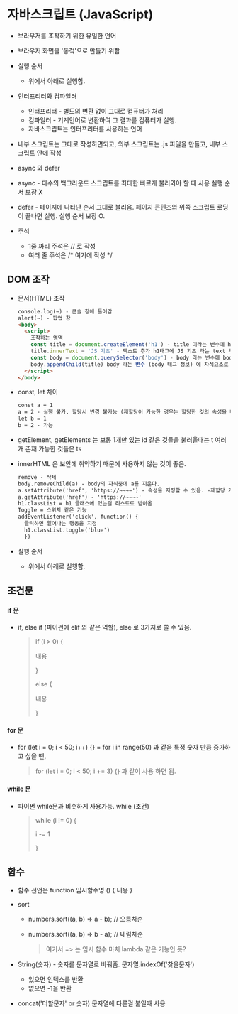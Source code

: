 # 자바스크립트 (JavaScript)

- 브라우저를 조작하기 위한 유일한 언어
- 브라우저 화면을 '동적'으로 만들기 위함
- 실행 순서
  - 위에서 아래로 실행함.
- 인터프리터와 컴파일러
  - 인터프리터 - 별도의 변환 없이 그대로 컴퓨터가 처리
  - 컴파일러 - 기계언어로 변환하여 그 결과를 컴퓨터가 실행.
  - 자바스크립트는 인터프리터를 사용하는 언어

- 내부 스크립트는 그대로 작성하면되고, 외부 스크립트는 .js 파일을 만들고, 내부 스크립트 안에 <script src="~~.js" defer></script> 작성
-  async 와 defer
  - async - 다수의 백그라운드 스크립트를 최대한 빠르게 불러와야 할 때 사용 실행 순서 보장 X
  - defer - 페이지에 나타난 순서 그대로 불러옴. 페이지 콘텐츠와 위쪽 스크립트 로딩이 끝나면 실행. 실행 순서 보장 O.

- 주석
  - 1줄 짜리 주석은 // 로 작성
  - 여러 줄 주석은 /* 여기에 작성 */


## DOM 조작

- 문서(HTML) 조작

  ```html
  console.log(~) - 콘솔 창에 들어감
  alert(~) - 팝업 창
  <body>
    <script>
      조작하는 영역
      const title = document.createElement('h1') - title 이라는 변수에 h1태그 추가
      title.innerText = 'JS 기초' - 텍스트 추가 h1태그에 JS 기초 라는 text 추가
      const body = document.querySelector('body') - body 라는 변수에 body 태그 정보를 저장
      body.appendChild(title) body 라는 변수 (body 태그 정보) 에 자식요소로 title을 넣어줌
    </script>
  </body>
  ```

- const, let 차이

  ```html
  const a = 1
  a = 2 - 실행 불가. 할당시 변경 불가능 (재할당이 가능한 경우는 할당한 것의 속성을 바꿀때 재할당 가능)
  let b = 1
  b = 2 - 가능
  ```

- getElement, getElements 는 보통 1개만 있는 id 같은 것들을 불러올때는 t 여러개 존재 가능한 것들은 ts

- innerHTML 은 보안에 취약하기 때문에 사용하지 않는 것이 좋음.

  ```html
  remove - 삭제
  body.removeChild(a) - body의 자식중에 a를 지운다.
  a.setAttribute('href', 'https://~~~~') - 속성을 지정할 수 있음. -재할당 가능
  a.getAttribute('href') - 'https://~~~~'
  h1.classList = h1 클래스에 있는걸 리스트로 받아옴
  Toggle = 스위치 같은 기능
  addEventListener('click', function() {
  	클릭하면 일어나는 행동을 지정
  	h1.classList.toggle('blue')
  	})
  ```

- 실행 순서
  - 위에서 아래로 실행함.



## 조건문



#### if 문

- if, else if (파이썬에 elif 와 같은 역할), else 로 3가지로 쓸 수 있음.

  > if (i > 0) {
  >
  >  내용
  >
  > }
  >
  > else {
  >
  >  내용
  >
  > }

#### for 문

- for (let i = 0; i < 50; i++) {} = for i in range(50) 과 같음 특정 숫자 만큼 증가하고 싶을 땐,

  > for (let i = 0; i < 50; i += 3) {} 과 같이 사용 하면 됨.

#### while 문

- 파이썬 while문과 비슷하게 사용가능. while (조건)

  > while (i != 0) {
  >
  >   i -= 1
  >
  > }



## 함수

- 함수 선언은 function 임시함수명 () { 내용 }

- sort

  - numbers.sort((a, b) => a - b); // 오름차순

  - numbers.sort((a, b) => b - a); // 내림차순

    > 여기서 => 는 임시 함수 마치 lambda 같은 기능인 듯?

- String(숫자) - 숫자를 문자열로 바꿔줌. 문자열.indexOf('찾을문자')
  - 있으면 인덱스를 반환
  - 없으면 -1을 반환
- concat('더할문자' or 숫자) 문자열에 다른걸 붙일때 사용


